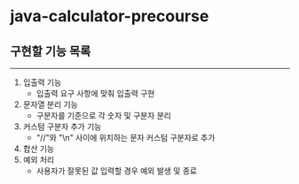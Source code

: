 # java-calculator-precourse

## 구현할 기능 목록

---


1. 입출력 기능
    - 입출력 요구 사항에 맞춰 입출력 구현
2. 문자열 분리 기능
    - 구분자를 기준으로 각 숫자 및 구분자 분리
3. 커스텀 구분자 추가 기능
    - "//"와 "\n" 사이에 위치하는 문자 커스텀 구분자로 추가
4. 합산 기능
5. 예외 처리
    - 사용자가 잘못된 값 입력할 경우 예외 발생 및 종료